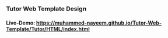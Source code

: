 ### Tutor Web Template Design

#### Live-Demo: https://muhammed-nayeem.github.io/Tutor-Web-Template/Tutor/HTML/index.html
